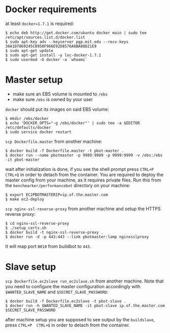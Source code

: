 # Docker requirements

at least `docker=1.7.1` is required:

    $ echo deb http://get.docker.com/ubuntu docker main | sudo tee /etc/apt/sources.list.d/docker.list
    $ sudo apt-key adv --keyserver pgp.mit.edu --recv-keys 36A1D7869245C8950F966E92D8576A8BA88D21E9
    $ sudo apt-get update
    $ sudo apt-get install -y lxc-docker-1.7.1
    $ sudo usermod -G docker -a `whoami`

# Master setup

* make sure an EBS volume is mounted to `/ebs`
* make sure `/ebs` is owned by your user

`docker` should put its images on said EBS volume:

    $ mkdir /ebs/docker
    $ echo 'DOCKER_OPTS="-g /ebs/docker"' | sudo tee -a $EDITOR /etc/defaults/docker
    $ sudo service docker restart


`scp Dockerfile.master` from another machine:

    $ docker build -f Dockerfile.master -t pbot-master .
    $ docker run --name pbotmaster -p 9989:9989 -p 9999:9999 -v /ebs:/ebs -it pbot-master

wait after initialization is done, if you see the shell prompt press `CTRL+P
CTRL+Q` in order to detach from the container.
You are required to deploy the master config from your machine, as it requires
private files. Run this from the `benchmarker/performancebot` directory on your
machine:

    $ export EC2PBOTMASTERIP=ip.of.the.master.com
    $ make ec2-deploy

`scp nginx-ssl-reverse-proxy` from another machine and setup the HTTPS reverse proxy:

    $ cd nginx-ssl-reverse-proxy
    $ ./setup_certs.sh
    $ docker build -t nginx-ssl-reverse-proxy .
    $ docker run -d -p 443:443 --link pbotmaster:lamp nginxsslproxy

It will map port `8010` from buildbot to `443`.

# Slave setup
`scp Dockerfile.ec2slave run_ec2slave.sh` from another machine. Note that you
need to configure the master configuration accordingly with
`$WANTED_SLAVE_NAME` and `$SECRET_SLAVE_PASSWORD`:

    $ docker build -f Dockerfile.ec2slave -t pbot-slave .
    $ docker run -h $WANTED_SLAVE_NAME -it pbot-slave ip.of.the.master.com $SECRET_SLAVE_PASSWORD

after machine setup you are supposed to see output by the `buildslave`, press
`CTRL+P  CTRL+Q` in order to detach from the container.
